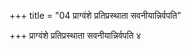 +++
title = "04 प्राग्वंशे प्रतिप्रस्थाता सवनीयान्निर्वपति"

+++
प्राग्वंशे प्रतिप्रस्थाता सवनीयान्निर्वपति ४